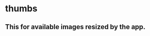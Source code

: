 <!-- generated by markdown-notes-tree -->

# thumbs

## This for available images resized by the app.
